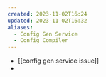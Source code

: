```yaml
---
created: 2023-11-02T16:24
updated: 2023-11-02T16:32
aliases:
  - Config Gen Service
  - Config Compiler
---
```

- [[config gen service issue]]
- 